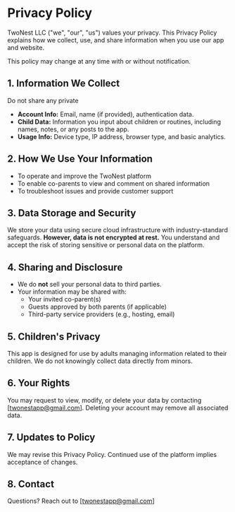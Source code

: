 # Privacy Policy

TwoNest LLC ("we", "our", "us") values your privacy. This Privacy Policy explains how we collect, use, and share information when you use our app and website.

This policy may change at any time with or without notification.

## 1. Information We Collect

Do not share any private

- **Account Info:** Email, name (if provided), authentication data.
- **Child Data:** Information you input about children or routines, including names, notes, or any posts to the app.
- **Usage Info:** Device type, IP address, browser type, and basic analytics.

## 2. How We Use Your Information

- To operate and improve the TwoNest platform
- To enable co-parents to view and comment on shared information
- To troubleshoot issues and provide customer support

## 3. Data Storage and Security

We store your data using secure cloud infrastructure with industry-standard safeguards. **However, data is not encrypted at rest.** You understand and accept the risk of storing sensitive or personal data on the platform.

## 4. Sharing and Disclosure

- We do **not** sell your personal data to third parties.
- Your information may be shared with:
  - Your invited co-parent(s)
  - Guests approved by both parents (if applicable)
  - Third-party service providers (e.g., hosting, email)

## 5. Children's Privacy

This app is designed for use by adults managing information related to their children. We do not knowingly collect data directly from minors.

## 6. Your Rights

You may request to view, modify, or delete your data by contacting [twonestapp@gmail.com]. Deleting your account may remove all associated data.

## 7. Updates to Policy

We may revise this Privacy Policy. Continued use of the platform implies acceptance of changes.

## 8. Contact

Questions? Reach out to [twonestapp@gmail.com]
